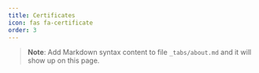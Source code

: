 ```yaml
---
title: Certificates
icon: fas fa-certificate
order: 3
---
```


> **Note**: Add Markdown syntax content to file `_tabs/about.md` and it will show up on this page.